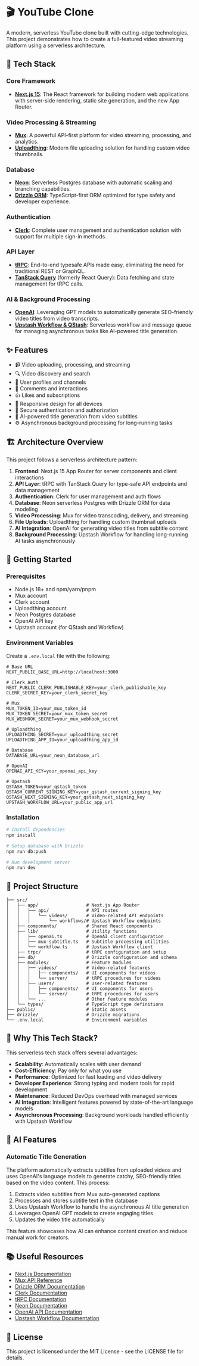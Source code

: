 # 🎬 YouTube Clone

A modern, serverless YouTube clone built with cutting-edge technologies. This project demonstrates how to create a full-featured video streaming platform using a serverless architecture.

## 🚀 Tech Stack

### Core Framework

- **[Next.js 15](https://nextjs.org/)**: The React framework for building modern web applications with server-side rendering, static site generation, and the new App Router.

### Video Processing & Streaming

- **[Mux](https://mux.com/)**: A powerful API-first platform for video streaming, processing, and analytics.
- **[Uploadthing](https://uploadthing.com/)**: Modern file uploading solution for handling custom video thumbnails.

### Database

- **[Neon](https://neon.tech/)**: Serverless Postgres database with automatic scaling and branching capabilities.
- **[Drizzle ORM](https://orm.drizzle.team/)**: TypeScript-first ORM optimized for type safety and developer experience.

### Authentication

- **[Clerk](https://clerk.com/)**: Complete user management and authentication solution with support for multiple sign-in methods.

### API Layer

- **[tRPC](https://trpc.io/)**: End-to-end typesafe APIs made easy, eliminating the need for traditional REST or GraphQL.
- **[TanStack Query](https://tanstack.com/query/latest)** (formerly React Query): Data fetching and state management for tRPC calls.

### AI & Background Processing

- **[OpenAI](https://openai.com/)**: Leveraging GPT models to automatically generate SEO-friendly video titles from video transcripts.
- **[Upstash Workflow & QStash](https://upstash.com/)**: Serverless workflow and message queue for managing asynchronous tasks like AI-powered title generation.

## ✨ Features

- 📹 Video uploading, processing, and streaming
- 🔍 Video discovery and search
- 👤 User profiles and channels
- 💬 Comments and interactions
- 👍 Likes and subscriptions
- 📱 Responsive design for all devices
- 🔐 Secure authentication and authorization
- 🤖 AI-powered title generation from video subtitles
- ⚙️ Asynchronous background processing for long-running tasks

## 🏗️ Architecture Overview

This project follows a serverless architecture pattern:

1. **Frontend**: Next.js 15 App Router for server components and client interactions
2. **API Layer**: tRPC with TanStack Query for type-safe API endpoints and data management
3. **Authentication**: Clerk for user management and auth flows
4. **Database**: Neon serverless Postgres with Drizzle ORM for data modeling
5. **Video Processing**: Mux for video transcoding, delivery, and streaming
6. **File Uploads**: Uploadthing for handling custom thumbnail uploads
7. **AI Integration**: OpenAI for generating video titles from subtitle content
8. **Background Processing**: Upstash Workflow for handling long-running AI tasks asynchronously

## 🔧 Getting Started

### Prerequisites

- Node.js 18+ and npm/yarn/pnpm
- Mux account
- Clerk account
- Uploadthing account
- Neon Postgres database
- OpenAI API key
- Upstash account (for QStash and Workflow)

### Environment Variables

Create a `.env.local` file with the following:

```env
# Base URL
NEXT_PUBLIC_BASE_URL=http://localhost:3000

# Clerk Auth
NEXT_PUBLIC_CLERK_PUBLISHABLE_KEY=your_clerk_publishable_key
CLERK_SECRET_KEY=your_clerk_secret_key

# Mux
MUX_TOKEN_ID=your_mux_token_id
MUX_TOKEN_SECRET=your_mux_token_secret
MUX_WEBHOOK_SECRET=your_mux_webhook_secret

# Uploadthing
UPLOADTHING_SECRET=your_uploadthing_secret
UPLOADTHING_APP_ID=your_uploadthing_app_id

# Database
DATABASE_URL=your_neon_database_url

# OpenAI
OPENAI_API_KEY=your_openai_api_key

# Upstash
QSTASH_TOKEN=your_qstash_token
QSTASH_CURRENT_SIGNING_KEY=your_qstash_current_signing_key
QSTASH_NEXT_SIGNING_KEY=your_qstash_next_signing_key
UPSTASH_WORKFLOW_URL=your_public_app_url
```

### Installation

```bash
# Install dependencies
npm install

# Setup database with Drizzle
npm run db:push

# Run development server
npm run dev
```

## 📂 Project Structure

```
├── src/
│   ├── app/                  # Next.js App Router
│   │   ├── api/              # API routes
│   │   │   └── videos/       # Video-related API endpoints
│   │   │       └── workflows/# Upstash Workflow endpoints
│   ├── components/           # Shared React components
│   ├── lib/                  # Utility functions
│   │   ├── openai.ts         # OpenAI client configuration
│   │   ├── mux-subtitle.ts   # Subtitle processing utilities
│   │   └── workflow.ts       # Upstash Workflow client
│   ├── trpc/                 # tRPC configuration and setup
│   ├── db/                   # Drizzle configuration and schema
│   ├── modules/              # Feature modules
│   │   ├── videos/           # Video-related features
│   │   │   ├── components/   # UI components for videos
│   │   │   └── server/       # tRPC procedures for videos
│   │   ├── users/            # User-related features
│   │   │   ├── components/   # UI components for users
│   │   │   └── server/       # tRPC procedures for users
│   │   └── ...               # Other feature modules
│   └── types/                # TypeScript type definitions
├── public/                   # Static assets
├── drizzle/                  # Drizzle migrations
└── .env.local                # Environment variables
```

## 🧪 Why This Tech Stack?

This serverless tech stack offers several advantages:

- **Scalability**: Automatically scales with user demand
- **Cost-Efficiency**: Pay only for what you use
- **Performance**: Optimized for fast loading and video delivery
- **Developer Experience**: Strong typing and modern tools for rapid development
- **Maintenance**: Reduced DevOps overhead with managed services
- **AI Integration**: Intelligent features powered by state-of-the-art language models
- **Asynchronous Processing**: Background workloads handled efficiently with Upstash Workflow

## 🤖 AI Features

### Automatic Title Generation

The platform automatically extracts subtitles from uploaded videos and uses OpenAI's language models to generate catchy, SEO-friendly titles based on the video content. This process:

1. Extracts video subtitles from Mux auto-generated captions
2. Processes and stores subtitle text in the database
3. Uses Upstash Workflow to handle the asynchronous AI title generation
4. Leverages OpenAI GPT models to create engaging titles
5. Updates the video title automatically

This feature showcases how AI can enhance content creation and reduce manual work for creators.

## 📚 Useful Resources

- [Next.js Documentation](https://nextjs.org/docs)
- [Mux API Reference](https://docs.mux.com/)
- [Drizzle ORM Documentation](https://orm.drizzle.team/docs/overview)
- [Clerk Documentation](https://clerk.com/docs)
- [tRPC Documentation](https://trpc.io/docs)
- [Neon Documentation](https://neon.tech/docs)
- [OpenAI API Documentation](https://platform.openai.com/docs)
- [Upstash Workflow Documentation](https://upstash.com/docs/workflow/basics/context)

## 📝 License

This project is licensed under the MIT License - see the LICENSE file for details.

